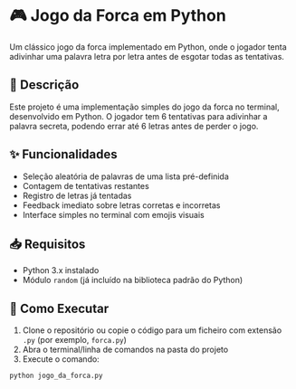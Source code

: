 # 🎮 Jogo da Forca em Python

Um clássico jogo da forca implementado em Python, onde o jogador tenta adivinhar uma palavra letra por letra antes de esgotar todas as tentativas.

## 📝 Descrição

Este projeto é uma implementação simples do jogo da forca no terminal, desenvolvido em Python. O jogador tem 6 tentativas para adivinhar a palavra secreta, podendo errar até 6 letras antes de perder o jogo.

## ✨ Funcionalidades

- Seleção aleatória de palavras de uma lista pré-definida
- Contagem de tentativas restantes
- Registro de letras já tentadas
- Feedback imediato sobre letras corretas e incorretas
- Interface simples no terminal com emojis visuais

## 📥 Requisitos

- Python 3.x instalado
- Módulo `random` (já incluído na biblioteca padrão do Python)

## 🚀 Como Executar

1. Clone o repositório ou copie o código para um ficheiro com extensão `.py` (por exemplo, `forca.py`)
2. Abra o terminal/linha de comandos na pasta do projeto
3. Execute o comando:

```bash
python jogo_da_forca.py